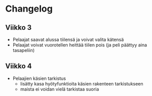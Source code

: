# Changelog

## Viikko 3

- Pelaajat saavat alussa tiilensä ja voivat valita kätensä
- Pelaajat voivat vuorotellen heittää tiilen pois (ja peli päättyy aina tasapeliin)

## Viikko 4
- Pelaajien käsien tarkistus
    - lisätty kasa hyötyfunktioita käsien rakenteen tarkistukseen
    - maista ei voidan vielä tarkistaa suoria

